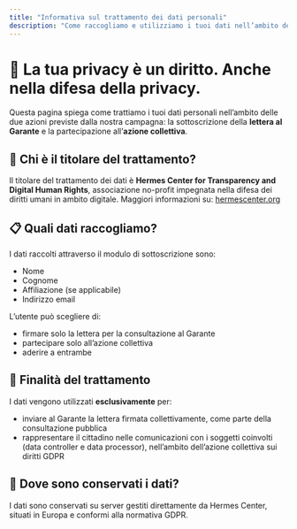 ```yaml
---
title: "Informativa sul trattamento dei dati personali"
description: "Come raccogliamo e utilizziamo i tuoi dati nell’ambito della campagna contro il finto consenso digitale."
---
```


# 🔐 La tua privacy è un diritto. Anche nella difesa della privacy.

Questa pagina spiega come trattiamo i tuoi dati personali nell’ambito delle due azioni previste dalla nostra campagna: la sottoscrizione della **lettera al Garante** e la partecipazione all’**azione collettiva**.

## 👤 Chi è il titolare del trattamento?

Il titolare del trattamento dei dati è **Hermes Center for Transparency and Digital Human Rights**, associazione no-profit impegnata nella difesa dei diritti umani in ambito digitale. Maggiori informazioni su: [hermescenter.org](https://hermescenter.org)

## 📋 Quali dati raccogliamo?

I dati raccolti attraverso il modulo di sottoscrizione sono:

- Nome
- Cognome
- Affiliazione (se applicabile)
- Indirizzo email

L’utente può scegliere di:

- firmare solo la lettera per la consultazione al Garante
- partecipare solo all’azione collettiva
- aderire a entrambe

## 🎯 Finalità del trattamento

I dati vengono utilizzati **esclusivamente** per:

- inviare al Garante la lettera firmata collettivamente, come parte della consultazione pubblica
- rappresentare il cittadino nelle comunicazioni con i soggetti coinvolti (data controller e data processor), nell’ambito dell’azione collettiva sui diritti GDPR

## 📍 Dove sono conservati i dati?

I dati sono conservati su server gestiti direttamente da Hermes Center, situati in Europa e conformi alla normativa GDPR.

